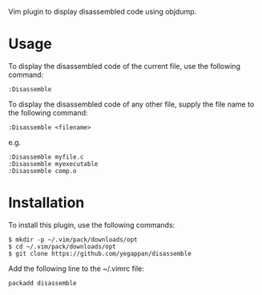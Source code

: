 
Vim plugin to display disassembled code using objdump.

# Usage
To display the disassembled code of the current file, use the following command:

	:Disassemble

To display the disassembled code of any other file, supply the file name to the following command:

	:Disassemble <filename>

e.g.

	:Disassemble myfile.c
	:Disassemble myexecutable
	:Disassemble comp.o

# Installation

To install this plugin, use the following commands:

	$ mkdir -p ~/.vim/pack/downloads/opt
	$ cd ~/.vim/pack/downloads/opt
	$ git clone https://github.com/yegappan/disassemble
	
Add the following line to the ~/.vimrc file:

	packadd disassemble
